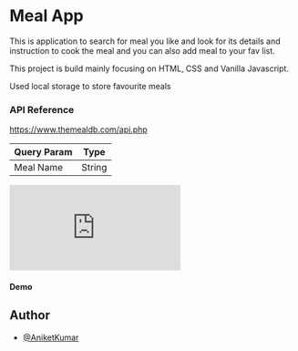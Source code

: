 # Meal App

This  is application to search for meal you like and look for its details and instruction to cook the meal and you can also add meal to your fav list.

This project is build mainly focusing on HTML, CSS and Vanilla Javascript.

Used local storage to store favourite meals

### API Reference
 https://www.themealdb.com/api.php

| Query Param | Type |
|-------------|------|
|Meal Name    | String |

![Dashboard](http://127.0.0.1:5500/Projects/MealApp/home.html)

#### Demo

## Author
- [@AniketKumar](https://github.com/aniket-kumar-30/meal-app/tree/master)

